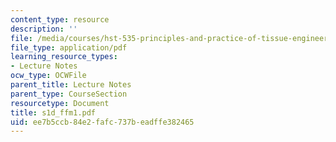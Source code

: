 ```yaml
---
content_type: resource
description: ''
file: /media/courses/hst-535-principles-and-practice-of-tissue-engineering-fall-2004/ee7b5ccb84e2fafc737beadffe382465_s1d_ffm1.pdf
file_type: application/pdf
learning_resource_types:
- Lecture Notes
ocw_type: OCWFile
parent_title: Lecture Notes
parent_type: CourseSection
resourcetype: Document
title: s1d_ffm1.pdf
uid: ee7b5ccb-84e2-fafc-737b-eadffe382465
---
```

